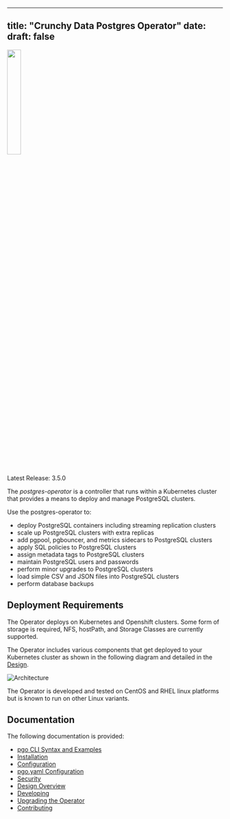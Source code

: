 
 ---
title: "Crunchy Data Postgres Operator"
date:
draft: false
---

 <img width="25%" src="crunchy_logo.png"/>

Latest Release: 3.5.0 

The *postgres-operator* is a controller that runs within a Kubernetes cluster that provides a means to deploy and manage PostgreSQL clusters.

Use the postgres-operator to:

 * deploy PostgreSQL containers including streaming replication clusters
 * scale up PostgreSQL clusters with extra replicas
 * add pgpool, pgbouncer, and metrics sidecars to PostgreSQL clusters
 * apply SQL policies to PostgreSQL clusters
 * assign metadata tags to PostgreSQL clusters
 * maintain PostgreSQL users and passwords
 * perform minor upgrades to PostgreSQL clusters
 * load simple CSV and JSON files into PostgreSQL clusters
 * perform database backups


## Deployment Requirements

The Operator deploys on Kubernetes and Openshift clusters.  Some form of storage is required, NFS, hostPath, and Storage Classes are currently supported.

The Operator includes various components that get deployed to your
Kubernetes cluster as shown in the following diagram and detailed
in the [Design](/design/design). 

![Architecture](/Operator-Architecture.png)

The Operator is developed and tested on CentOS and RHEL linux platforms but is known to run on other Linux variants.

## Documentation
The following documentation is provided:

 - [pgo CLI Syntax and Examples](/cli-and-example/pgo-cli) 
 - [Installation](/installation/installation)
 - [Configuration](/configuration/configuration) 
 - [pgo.yaml Configuration](/configuration/pgo-yaml-configuration) 
 - [Security](/security/security) 
 - [Design Overview](/design/design) 
 - [Developing](/develop/developing) 
 - [Upgrading the Operator](/upgrade/upgrading)
 - [Contributing](/contributing)

